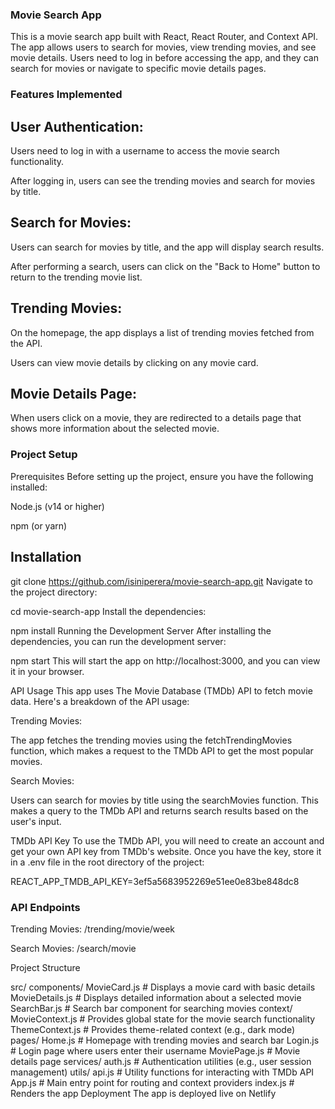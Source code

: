 ### Movie Search App
This is a movie search app built with React, React Router, and Context API. The app allows users to search for movies, view trending movies, and see movie details. Users need to log in before accessing the app, and they can search for movies or navigate to specific movie details pages.

###  Features Implemented
## User Authentication:

Users need to log in with a username to access the movie search functionality.

After logging in, users can see the trending movies and search for movies by title.

## Search for Movies:

Users can search for movies by title, and the app will display search results.

After performing a search, users can click on the "Back to Home" button to return to the trending movie list.

## Trending Movies:

On the homepage, the app displays a list of trending movies fetched from the API.

Users can view movie details by clicking on any movie card.

## Movie Details Page:

When users click on a movie, they are redirected to a details page that shows more information about the selected movie.

### Project Setup
Prerequisites
Before setting up the project, ensure you have the following installed:

Node.js (v14 or higher)

npm (or yarn)

## Installation



git clone https://github.com/isiniperera/movie-search-app.git
Navigate to the project directory:


cd movie-search-app
Install the dependencies:


npm install
Running the Development Server
After installing the dependencies, you can run the development server:

npm start
This will start the app on http://localhost:3000, and you can view it in your browser.

API Usage
This app uses The Movie Database (TMDb) API to fetch movie data. Here's a breakdown of the API usage:

Trending Movies:

The app fetches the trending movies using the fetchTrendingMovies function, which makes a request to the TMDb API to get the most popular movies.

Search Movies:

Users can search for movies by title using the searchMovies function. This makes a query to the TMDb API and returns search results based on the user's input.

TMDb API Key
To use the TMDb API, you will need to create an account and get your own API key from TMDb's website. Once you have the key, store it in a .env file in the root directory of the project:


REACT_APP_TMDB_API_KEY=3ef5a5683952269e51ee0e83be848dc8


### API Endpoints
Trending Movies: /trending/movie/week

Search Movies: /search/movie

Project Structure

src/
  components/
    MovieCard.js        # Displays a movie card with basic details
    MovieDetails.js     # Displays detailed information about a selected movie
    SearchBar.js        # Search bar component for searching movies
  context/
    MovieContext.js     # Provides global state for the movie search functionality
    ThemeContext.js     # Provides theme-related context (e.g., dark mode)
  pages/
    Home.js             # Homepage with trending movies and search bar
    Login.js            # Login page where users enter their username
    MoviePage.js        # Movie details page
  services/
    auth.js             # Authentication utilities (e.g., user session management)
  utils/
    api.js              # Utility functions for interacting with TMDb API
  App.js                # Main entry point for routing and context providers
  index.js              # Renders the app
Deployment
The app is deployed live on Netlify 



